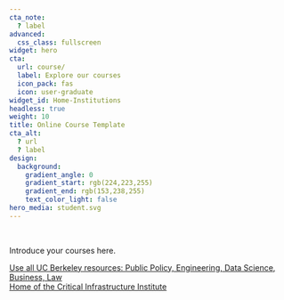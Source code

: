 ```yaml
---
cta_note:
  ? label
advanced:
  css_class: fullscreen
widget: hero
cta:
  url: course/
  label: Explore our courses
  icon_pack: fas
  icon: user-graduate
widget_id: Home-Institutions
headless: true
weight: 10
title: Online Course Template
cta_alt:
  ? url
  ? label
design:
  background:
    gradient_angle: 0
    gradient_start: rgb(224,223,255)
    gradient_end: rgb(153,238,255)
    text_color_light: false
hero_media: student.svg
---
```

<br>


Introduce your courses here.

<a class="github-button" href="https://berkeley.edu" data-icon="octicon-star" data-size="large" data-show-count="true" aria-label="UC Berkeley is first in the world">Use all UC Berkeley resources: Public Policy, Engineering, Data Science, Business, Law</a><br><a class="github-button" href="https://https://gspp.berkeley.edu/" data-icon="octicon-star" data-size="large" data-show-count="true" aria-label="GPS">Home of the Critical Infrastructure Institute</a><script async defer src="https://buttons.github.io/buttons.js"></script>
